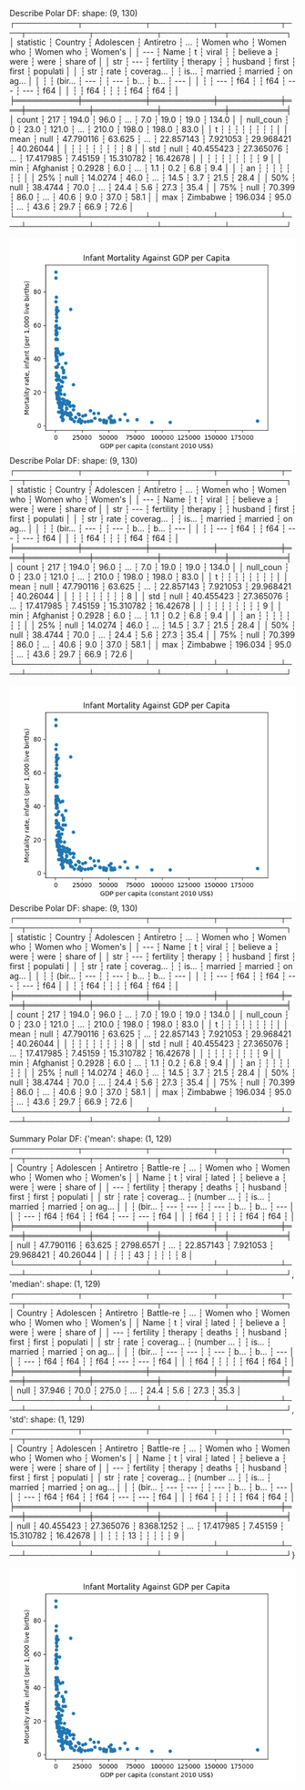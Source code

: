 Describe Polar DF:
shape: (9, 130)
┌───────────┬───────────┬───────────┬───────────┬───┬───────────┬───────────┬───────────┬──────────┐
│ statistic ┆ Country   ┆ Adolescen ┆ Antiretro ┆ … ┆ Women who ┆ Women who ┆ Women who ┆ Women's  │
│ ---       ┆ Name      ┆ t         ┆ viral     ┆   ┆ believe a ┆ were      ┆ were      ┆ share of │
│ str       ┆ ---       ┆ fertility ┆ therapy   ┆   ┆ husband   ┆ first     ┆ first     ┆ populati │
│           ┆ str       ┆ rate      ┆ coverag…  ┆   ┆ is…       ┆ married   ┆ married   ┆ on ag…   │
│           ┆           ┆ (bir…     ┆ ---       ┆   ┆ ---       ┆ b…        ┆ b…        ┆ ---      │
│           ┆           ┆ ---       ┆ f64       ┆   ┆ f64       ┆ ---       ┆ ---       ┆ f64      │
│           ┆           ┆ f64       ┆           ┆   ┆           ┆ f64       ┆ f64       ┆          │
╞═══════════╪═══════════╪═══════════╪═══════════╪═══╪═══════════╪═══════════╪═══════════╪══════════╡
│ count     ┆ 217       ┆ 194.0     ┆ 96.0      ┆ … ┆ 7.0       ┆ 19.0      ┆ 19.0      ┆ 134.0    │
│ null_coun ┆ 0         ┆ 23.0      ┆ 121.0     ┆ … ┆ 210.0     ┆ 198.0     ┆ 198.0     ┆ 83.0     │
│ t         ┆           ┆           ┆           ┆   ┆           ┆           ┆           ┆          │
│ mean      ┆ null      ┆ 47.790116 ┆ 63.625    ┆ … ┆ 22.857143 ┆ 7.921053  ┆ 29.968421 ┆ 40.26044 │
│           ┆           ┆           ┆           ┆   ┆           ┆           ┆           ┆ 8        │
│ std       ┆ null      ┆ 40.455423 ┆ 27.365076 ┆ … ┆ 17.417985 ┆ 7.45159   ┆ 15.310782 ┆ 16.42678 │
│           ┆           ┆           ┆           ┆   ┆           ┆           ┆           ┆ 9        │
│ min       ┆ Afghanist ┆ 0.2928    ┆ 6.0       ┆ … ┆ 1.1       ┆ 0.2       ┆ 6.8       ┆ 9.4      │
│           ┆ an        ┆           ┆           ┆   ┆           ┆           ┆           ┆          │
│ 25%       ┆ null      ┆ 14.0274   ┆ 46.0      ┆ … ┆ 14.5      ┆ 3.7       ┆ 21.5      ┆ 28.4     │
│ 50%       ┆ null      ┆ 38.4744   ┆ 70.0      ┆ … ┆ 24.4      ┆ 5.6       ┆ 27.3      ┆ 35.4     │
│ 75%       ┆ null      ┆ 70.399    ┆ 86.0      ┆ … ┆ 40.6      ┆ 9.0       ┆ 37.0      ┆ 58.1     │
│ max       ┆ Zimbabwe  ┆ 196.034   ┆ 95.0      ┆ … ┆ 43.6      ┆ 29.7      ┆ 66.9      ┆ 72.6     │
└───────────┴───────────┴───────────┴───────────┴───┴───────────┴───────────┴───────────┴──────────┘

![congress_viz](plot_from_data.png)
Describe Polar DF:
shape: (9, 130)
┌───────────┬───────────┬───────────┬───────────┬───┬───────────┬───────────┬───────────┬──────────┐
│ statistic ┆ Country   ┆ Adolescen ┆ Antiretro ┆ … ┆ Women who ┆ Women who ┆ Women who ┆ Women's  │
│ ---       ┆ Name      ┆ t         ┆ viral     ┆   ┆ believe a ┆ were      ┆ were      ┆ share of │
│ str       ┆ ---       ┆ fertility ┆ therapy   ┆   ┆ husband   ┆ first     ┆ first     ┆ populati │
│           ┆ str       ┆ rate      ┆ coverag…  ┆   ┆ is…       ┆ married   ┆ married   ┆ on ag…   │
│           ┆           ┆ (bir…     ┆ ---       ┆   ┆ ---       ┆ b…        ┆ b…        ┆ ---      │
│           ┆           ┆ ---       ┆ f64       ┆   ┆ f64       ┆ ---       ┆ ---       ┆ f64      │
│           ┆           ┆ f64       ┆           ┆   ┆           ┆ f64       ┆ f64       ┆          │
╞═══════════╪═══════════╪═══════════╪═══════════╪═══╪═══════════╪═══════════╪═══════════╪══════════╡
│ count     ┆ 217       ┆ 194.0     ┆ 96.0      ┆ … ┆ 7.0       ┆ 19.0      ┆ 19.0      ┆ 134.0    │
│ null_coun ┆ 0         ┆ 23.0      ┆ 121.0     ┆ … ┆ 210.0     ┆ 198.0     ┆ 198.0     ┆ 83.0     │
│ t         ┆           ┆           ┆           ┆   ┆           ┆           ┆           ┆          │
│ mean      ┆ null      ┆ 47.790116 ┆ 63.625    ┆ … ┆ 22.857143 ┆ 7.921053  ┆ 29.968421 ┆ 40.26044 │
│           ┆           ┆           ┆           ┆   ┆           ┆           ┆           ┆ 8        │
│ std       ┆ null      ┆ 40.455423 ┆ 27.365076 ┆ … ┆ 17.417985 ┆ 7.45159   ┆ 15.310782 ┆ 16.42678 │
│           ┆           ┆           ┆           ┆   ┆           ┆           ┆           ┆ 9        │
│ min       ┆ Afghanist ┆ 0.2928    ┆ 6.0       ┆ … ┆ 1.1       ┆ 0.2       ┆ 6.8       ┆ 9.4      │
│           ┆ an        ┆           ┆           ┆   ┆           ┆           ┆           ┆          │
│ 25%       ┆ null      ┆ 14.0274   ┆ 46.0      ┆ … ┆ 14.5      ┆ 3.7       ┆ 21.5      ┆ 28.4     │
│ 50%       ┆ null      ┆ 38.4744   ┆ 70.0      ┆ … ┆ 24.4      ┆ 5.6       ┆ 27.3      ┆ 35.4     │
│ 75%       ┆ null      ┆ 70.399    ┆ 86.0      ┆ … ┆ 40.6      ┆ 9.0       ┆ 37.0      ┆ 58.1     │
│ max       ┆ Zimbabwe  ┆ 196.034   ┆ 95.0      ┆ … ┆ 43.6      ┆ 29.7      ┆ 66.9      ┆ 72.6     │
└───────────┴───────────┴───────────┴───────────┴───┴───────────┴───────────┴───────────┴──────────┘

![congress_viz](plot_from_data.png)
Describe Polar DF:
shape: (9, 130)
┌───────────┬───────────┬───────────┬───────────┬───┬───────────┬───────────┬───────────┬──────────┐
│ statistic ┆ Country   ┆ Adolescen ┆ Antiretro ┆ … ┆ Women who ┆ Women who ┆ Women who ┆ Women's  │
│ ---       ┆ Name      ┆ t         ┆ viral     ┆   ┆ believe a ┆ were      ┆ were      ┆ share of │
│ str       ┆ ---       ┆ fertility ┆ therapy   ┆   ┆ husband   ┆ first     ┆ first     ┆ populati │
│           ┆ str       ┆ rate      ┆ coverag…  ┆   ┆ is…       ┆ married   ┆ married   ┆ on ag…   │
│           ┆           ┆ (bir…     ┆ ---       ┆   ┆ ---       ┆ b…        ┆ b…        ┆ ---      │
│           ┆           ┆ ---       ┆ f64       ┆   ┆ f64       ┆ ---       ┆ ---       ┆ f64      │
│           ┆           ┆ f64       ┆           ┆   ┆           ┆ f64       ┆ f64       ┆          │
╞═══════════╪═══════════╪═══════════╪═══════════╪═══╪═══════════╪═══════════╪═══════════╪══════════╡
│ count     ┆ 217       ┆ 194.0     ┆ 96.0      ┆ … ┆ 7.0       ┆ 19.0      ┆ 19.0      ┆ 134.0    │
│ null_coun ┆ 0         ┆ 23.0      ┆ 121.0     ┆ … ┆ 210.0     ┆ 198.0     ┆ 198.0     ┆ 83.0     │
│ t         ┆           ┆           ┆           ┆   ┆           ┆           ┆           ┆          │
│ mean      ┆ null      ┆ 47.790116 ┆ 63.625    ┆ … ┆ 22.857143 ┆ 7.921053  ┆ 29.968421 ┆ 40.26044 │
│           ┆           ┆           ┆           ┆   ┆           ┆           ┆           ┆ 8        │
│ std       ┆ null      ┆ 40.455423 ┆ 27.365076 ┆ … ┆ 17.417985 ┆ 7.45159   ┆ 15.310782 ┆ 16.42678 │
│           ┆           ┆           ┆           ┆   ┆           ┆           ┆           ┆ 9        │
│ min       ┆ Afghanist ┆ 0.2928    ┆ 6.0       ┆ … ┆ 1.1       ┆ 0.2       ┆ 6.8       ┆ 9.4      │
│           ┆ an        ┆           ┆           ┆   ┆           ┆           ┆           ┆          │
│ 25%       ┆ null      ┆ 14.0274   ┆ 46.0      ┆ … ┆ 14.5      ┆ 3.7       ┆ 21.5      ┆ 28.4     │
│ 50%       ┆ null      ┆ 38.4744   ┆ 70.0      ┆ … ┆ 24.4      ┆ 5.6       ┆ 27.3      ┆ 35.4     │
│ 75%       ┆ null      ┆ 70.399    ┆ 86.0      ┆ … ┆ 40.6      ┆ 9.0       ┆ 37.0      ┆ 58.1     │
│ max       ┆ Zimbabwe  ┆ 196.034   ┆ 95.0      ┆ … ┆ 43.6      ┆ 29.7      ┆ 66.9      ┆ 72.6     │
└───────────┴───────────┴───────────┴───────────┴───┴───────────┴───────────┴───────────┴──────────┘

Summary Polar DF:
{'mean': shape: (1, 129)
┌───────────┬───────────┬───────────┬───────────┬───┬───────────┬───────────┬───────────┬──────────┐
│ Country   ┆ Adolescen ┆ Antiretro ┆ Battle-re ┆ … ┆ Women who ┆ Women who ┆ Women who ┆ Women's  │
│ Name      ┆ t         ┆ viral     ┆ lated     ┆   ┆ believe a ┆ were      ┆ were      ┆ share of │
│ ---       ┆ fertility ┆ therapy   ┆ deaths    ┆   ┆ husband   ┆ first     ┆ first     ┆ populati │
│ str       ┆ rate      ┆ coverag…  ┆ (number … ┆   ┆ is…       ┆ married   ┆ married   ┆ on ag…   │
│           ┆ (bir…     ┆ ---       ┆ ---       ┆   ┆ ---       ┆ b…        ┆ b…        ┆ ---      │
│           ┆ ---       ┆ f64       ┆ f64       ┆   ┆ f64       ┆ ---       ┆ ---       ┆ f64      │
│           ┆ f64       ┆           ┆           ┆   ┆           ┆ f64       ┆ f64       ┆          │
╞═══════════╪═══════════╪═══════════╪═══════════╪═══╪═══════════╪═══════════╪═══════════╪══════════╡
│ null      ┆ 47.790116 ┆ 63.625    ┆ 2798.6571 ┆ … ┆ 22.857143 ┆ 7.921053  ┆ 29.968421 ┆ 40.26044 │
│           ┆           ┆           ┆ 43        ┆   ┆           ┆           ┆           ┆ 8        │
└───────────┴───────────┴───────────┴───────────┴───┴───────────┴───────────┴───────────┴──────────┘, 'median': shape: (1, 129)
┌───────────┬───────────┬───────────┬───────────┬───┬───────────┬───────────┬───────────┬──────────┐
│ Country   ┆ Adolescen ┆ Antiretro ┆ Battle-re ┆ … ┆ Women who ┆ Women who ┆ Women who ┆ Women's  │
│ Name      ┆ t         ┆ viral     ┆ lated     ┆   ┆ believe a ┆ were      ┆ were      ┆ share of │
│ ---       ┆ fertility ┆ therapy   ┆ deaths    ┆   ┆ husband   ┆ first     ┆ first     ┆ populati │
│ str       ┆ rate      ┆ coverag…  ┆ (number … ┆   ┆ is…       ┆ married   ┆ married   ┆ on ag…   │
│           ┆ (bir…     ┆ ---       ┆ ---       ┆   ┆ ---       ┆ b…        ┆ b…        ┆ ---      │
│           ┆ ---       ┆ f64       ┆ f64       ┆   ┆ f64       ┆ ---       ┆ ---       ┆ f64      │
│           ┆ f64       ┆           ┆           ┆   ┆           ┆ f64       ┆ f64       ┆          │
╞═══════════╪═══════════╪═══════════╪═══════════╪═══╪═══════════╪═══════════╪═══════════╪══════════╡
│ null      ┆ 37.946    ┆ 70.0      ┆ 275.0     ┆ … ┆ 24.4      ┆ 5.6       ┆ 27.3      ┆ 35.3     │
└───────────┴───────────┴───────────┴───────────┴───┴───────────┴───────────┴───────────┴──────────┘, 'std': shape: (1, 129)
┌───────────┬───────────┬───────────┬───────────┬───┬───────────┬───────────┬───────────┬──────────┐
│ Country   ┆ Adolescen ┆ Antiretro ┆ Battle-re ┆ … ┆ Women who ┆ Women who ┆ Women who ┆ Women's  │
│ Name      ┆ t         ┆ viral     ┆ lated     ┆   ┆ believe a ┆ were      ┆ were      ┆ share of │
│ ---       ┆ fertility ┆ therapy   ┆ deaths    ┆   ┆ husband   ┆ first     ┆ first     ┆ populati │
│ str       ┆ rate      ┆ coverag…  ┆ (number … ┆   ┆ is…       ┆ married   ┆ married   ┆ on ag…   │
│           ┆ (bir…     ┆ ---       ┆ ---       ┆   ┆ ---       ┆ b…        ┆ b…        ┆ ---      │
│           ┆ ---       ┆ f64       ┆ f64       ┆   ┆ f64       ┆ ---       ┆ ---       ┆ f64      │
│           ┆ f64       ┆           ┆           ┆   ┆           ┆ f64       ┆ f64       ┆          │
╞═══════════╪═══════════╪═══════════╪═══════════╪═══╪═══════════╪═══════════╪═══════════╪══════════╡
│ null      ┆ 40.455423 ┆ 27.365076 ┆ 8368.1252 ┆ … ┆ 17.417985 ┆ 7.45159   ┆ 15.310782 ┆ 16.42678 │
│           ┆           ┆           ┆ 13        ┆   ┆           ┆           ┆           ┆ 9        │
└───────────┴───────────┴───────────┴───────────┴───┴───────────┴───────────┴───────────┴──────────┘}

![congress_viz](plot_from_data.png)
